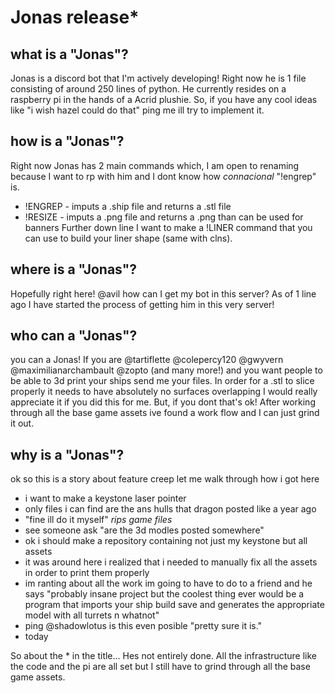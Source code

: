 # Jonas release*

## **what is a "Jonas"?**

Jonas is a discord bot that I'm actively developing!
Right now he is 1 file consisting of around 250 lines of python.
He currently resides on a raspberry pi in the hands of a Acrid plushie.
So, if you have any cool ideas like "i wish hazel could do that" ping me ill try to implement it.

## **how is a "Jonas"?**

Right now Jonas has 2 main commands which, I am open to renaming because I want to rp with him and I dont know how *connacional* "!engrep" is.
* !ENGREP - imputs a .ship file and returns a .stl file
* !RESIZE - imputs a .png file and returns a .png than can be used for banners
Further down line I want to make a !LINER command that you can use to build your liner shape (same with clns).

## **where is a "Jonas"?**

Hopefully right here!
@avil how can I get my bot in this server?
As of 1 line ago I have started the process of getting him in this very server!

## **who can a "Jonas"?**

you can a Jonas!
If you are @tartiflette @colepercy120 @gwyvern  @maximilianarchambault @zopto (and many more!) and you want people to be able to 3d print your ships send me your files.
In order for a .stl to slice properly it needs to have absolutely no surfaces overlapping I would really appreciate it if you did this for me.
But, if you dont that's ok! 
After working through all the base game assets ive found a work flow and I can just grind it out.

## **why is a "Jonas"?**

ok so this is a story about feature creep let me walk through how i got here 
* i want to make a keystone laser pointer
* only files i can find are the ans hulls that dragon posted like a year ago
* "fine ill do it myself" *rips game files*
* see someone ask "are the 3d modles posted somewhere"
* ok i should make a repository containing not just my keystone but all assets
* it was around here i realized that i needed to manually fix all the assets in order to print them properly 
* im ranting about all the work im going to have to do to a friend and he says "probably insane project but the coolest thing ever would be a program that imports your ship build save and generates the appropriate model with all turrets n whatnot"
* ping @shadowlotus is this even posible "pretty sure it is."
* today

So about the * in the title...
Hes not entirely done.
All the infrastructure like the code and the pi are all set but I still have to grind through all the base game assets.
